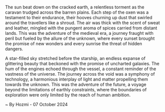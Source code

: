 
The sun beat down on the cracked earth, a relentless torment as the caravan trudged across the barren plains. Each step of the oxen was a testament to their endurance, their hooves churning up dust that swirled around the travellers like a shroud. The air was thick with the scent of sweat and leather, mingled with the pungent aroma of spices carried from distant lands. This was the adventure of the medieval era, a journey fraught with peril but fueled by the allure of the unknown, where every sunset brought the promise of new wonders and every sunrise the threat of hidden dangers. 

A star-filled sky stretched before the starship, an endless expanse of glittering beauty that beckoned with the promise of uncharted galaxies. The hum of the engines echoed through the vessel, a constant reminder of the vastness of the universe. The journey across the void was a symphony of technology, a harmonious interplay of light and matter propelling them towards the unknown. This was the adventure of the future, a voyage beyond the limitations of earthly constraints, where the boundaries of exploration were only limited by the reach of human ambition. 

~ By Hozmi - 07 October 2024
